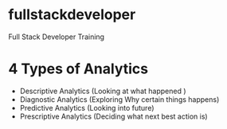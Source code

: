 # fullstackdeveloper
Full Stack Developer Training


# 4 Types of Analytics 
- Descriptive Analytics (Looking at what happened )
- Diagnostic Analytics (Exploring Why certain things happens)
- Predictive Analytics  (Looking into future)
- Prescriptive Analytics (Deciding what next best action is)
